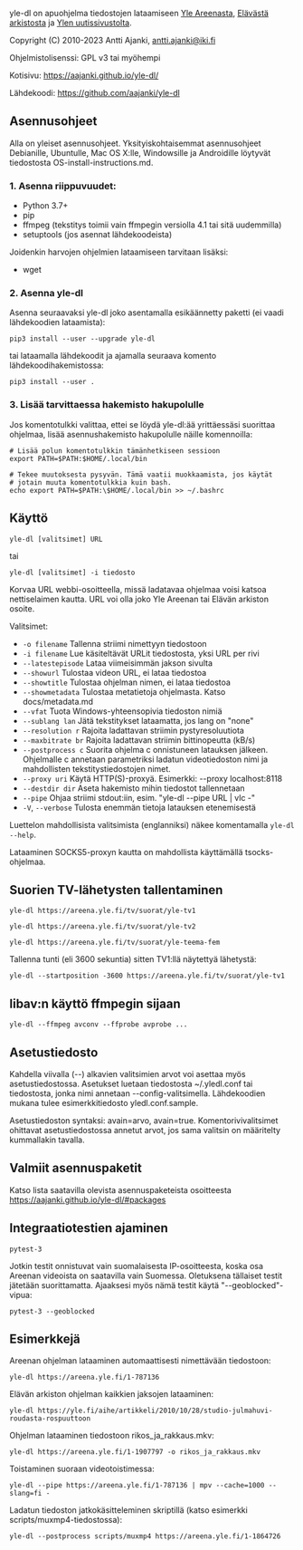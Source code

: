 yle-dl on apuohjelma tiedostojen lataamiseen
[Yle Areenasta](https://areena.yle.fi),
[Elävästä arkistosta](https://yle.fi/aihe/elava-arkisto) ja
[Ylen uutissivustolta](https://yle.fi/).

Copyright (C) 2010-2023 Antti Ajanki, antti.ajanki@iki.fi

Ohjelmistolisenssi: GPL v3 tai myöhempi

Kotisivu: https://aajanki.github.io/yle-dl/

Lähdekoodi: https://github.com/aajanki/yle-dl

Asennusohjeet
-------------

Alla on yleiset asennusohjeet. Yksityiskohtaisemmat asennusohjeet
Debianille, Ubuntulle, Mac OS X:lle, Windowsille ja Androidille
löytyvät tiedostosta OS-install-instructions.md.

### 1. Asenna riippuvuudet:

* Python 3.7+
* pip
* ffmpeg (tekstitys toimii vain ffmpegin versiolla 4.1 tai sitä uudemmilla)
* setuptools (jos asennat lähdekoodeista)

Joidenkin harvojen ohjelmien lataamiseen tarvitaan lisäksi:

* wget

### 2. Asenna yle-dl

Asenna seuraavaksi yle-dl joko asentamalla esikäännetty paketti (ei
vaadi lähdekoodien lataamista):

```shell
pip3 install --user --upgrade yle-dl
```

tai lataamalla lähdekoodit ja ajamalla seuraava komento
lähdekoodihakemistossa:

```shell
pip3 install --user .
```

### 3. Lisää tarvittaessa hakemisto hakupolulle

Jos komentotulkki valittaa, ettei se löydä yle-dl:ää yrittäessäsi suorittaa ohjelmaa, lisää asennushakemisto hakupolulle näille komennoilla:
```
# Lisää polun komentotulkkin tämänhetkiseen sessioon
export PATH=$PATH:$HOME/.local/bin

# Tekee muutoksesta pysyvän. Tämä vaatii muokkaamista, jos käytät
# jotain muuta komentotulkkia kuin bash.
echo export PATH=$PATH:\$HOME/.local/bin >> ~/.bashrc
```


Käyttö
------

```
yle-dl [valitsimet] URL
```

tai

```
yle-dl [valitsimet] -i tiedosto
```


Korvaa URL webbi-osoitteella, missä ladatavaa ohjelmaa voisi katsoa
nettiselaimen kautta. URL voi olla joko Yle Areenan tai Elävän
arkiston osoite.

Valitsimet:

* `-o filename`     Tallenna striimi nimettyyn tiedostoon
* `-i filename`     Lue käsiteltävät URLit tiedostosta, yksi URL per rivi
* `--latestepisode` Lataa viimeisimmän jakson sivulta
* `--showurl`       Tulostaa videon URL, ei lataa tiedostoa
* `--showtitle`     Tulostaa ohjelman nimen, ei lataa tiedostoa
* `--showmetadata`  Tulostaa metatietoja ohjelmasta. Katso docs/metadata.md
* `--vfat`          Tuota Windows-yhteensopivia tiedoston nimiä
* `--sublang lan`   Jätä tekstitykset lataamatta, jos lang on "none"
* `--resolution r`  Rajoita ladattavan striimin pystyresoluutiota
* `--maxbitrate br` Rajoita ladattavan striimin bittinopeutta (kB/s)
* `--postprocess c` Suorita ohjelma c onnistuneen latauksen jälkeen. Ohjelmalle c annetaan parametriksi ladatun videotiedoston nimi ja mahdollisten tekstitystiedostojen nimet.
* `--proxy uri`     Käytä HTTP(S)-proxyä. Esimerkki: --proxy localhost:8118
* `--destdir dir`   Aseta hakemisto mihin tiedostot tallennetaan
* `--pipe`          Ohjaa striimi stdout:iin, esim. "yle-dl --pipe URL | vlc -"
* `-V`, `--verbose` Tulosta enemmän tietoja latauksen etenemisestä

Luettelon mahdollisista valitsimista (englanniksi) näkee
komentamalla `yle-dl --help`.

Lataaminen SOCKS5-proxyn kautta on mahdollista käyttämällä
tsocks-ohjelmaa.


Suorien TV-lähetysten tallentaminen
-----------------------------------

```
yle-dl https://areena.yle.fi/tv/suorat/yle-tv1
```

```
yle-dl https://areena.yle.fi/tv/suorat/yle-tv2
```

```
yle-dl https://areena.yle.fi/tv/suorat/yle-teema-fem
```


Tallenna tunti (eli 3600 sekuntia) sitten TV1:llä näytettyä lähetystä:

```
yle-dl --startposition -3600 https://areena.yle.fi/tv/suorat/yle-tv1
```


libav:n käyttö ffmpegin sijaan
------------------------------

```
yle-dl --ffmpeg avconv --ffprobe avprobe ...
```


Asetustiedosto
--------------

Kahdella viivalla (--) alkavien valitsimien arvot voi asettaa myös
asetustiedostossa. Asetukset luetaan tiedostosta ~/.yledl.conf tai
tiedostosta, jonka nimi annetaan --config-valitsimella. Lähdekoodien
mukana tulee esimerkkitiedosto yledl.conf.sample.

Asetustiedoston syntaksi: avain=arvo, avain=true.
Komentorivivalitsimet ohittavat asetustiedostossa annetut arvot, jos
sama valitsin on määritelty kummallakin tavalla.


Valmiit asennuspaketit
----------------------

Katso lista saatavilla olevista asennuspaketeista osoitteesta
https://aajanki.github.io/yle-dl/#packages


Integraatiotestien ajaminen
---------------------------

```
pytest-3
```

Jotkin testit onnistuvat vain suomalaisesta IP-osoitteesta, koska osa
Areenan videoista on saatavilla vain Suomessa. Oletuksena tällaiset
testit jätetään suorittamatta. Ajaaksesi myös nämä testit käytä
"--geoblocked"-vipua:

```
pytest-3 --geoblocked
```


Esimerkkejä
-----------

Areenan ohjelman lataaminen automaattisesti nimettävään tiedostoon:

```
yle-dl https://areena.yle.fi/1-787136
```

Elävän arkiston ohjelman kaikkien jaksojen lataaminen:

```
yle-dl https://yle.fi/aihe/artikkeli/2010/10/28/studio-julmahuvi-roudasta-rospuuttoon
```

Ohjelman lataaminen tiedostoon rikos_ja_rakkaus.mkv:

```
yle-dl https://areena.yle.fi/1-1907797 -o rikos_ja_rakkaus.mkv
```

Toistaminen suoraan videotoistimessa:

```
yle-dl --pipe https://areena.yle.fi/1-787136 | mpv --cache=1000 --slang=fi -
```

Ladatun tiedoston jatkokäsitteleminen skriptillä (katso esimerkki
scripts/muxmp4-tiedostossa):

```
yle-dl --postprocess scripts/muxmp4 https://areena.yle.fi/1-1864726
```

